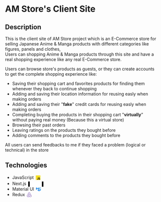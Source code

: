 # AM Store's Client Site

## Description

This is the client site of AM Store project which is an E-Commerce store for selling Japanese Anime & Manga products with different categories like figures, panels and clothes, <br> Users can shopping Anime & Manga products through this site and have a real shopping experience like any real E-Commerce store.

Users can browse store's products as guests, or they can create accounts to get the complete shopping experience like:

- Saving their shopping cart and favorites products for finding them whenever they back to continue shopping
- Adding and saving their location information for reusing easly when making orders
- Adding and saving their "**fake**" credit cards for reusing easly when making orders
- Completing buying the products in their shopping cart "**virtually**" without paying real money (Because this a virtual store)
- Browsing their past orders
- Leaving ratings on the products they bought before
- Adding comments to the products they bought before

All users can send feedbacks to me if they faced a problem (logical or technical) in the store

## Technologies

- JavaScript <img src="./public/javascript.svg" style="width: 15px;height: 15px; transform: translate(3px, 3px)">
- Next.js <img src="./public/nextjs-13.svg" style="width: 40px;height: 17px; transform: translate(3px, 5px); background: black; padding: 0px 5px">
- Material UI <img src="./public/Material-UI.svg" style="width: 15px;height: 15px; transform: translate(3px, 3px)">
- Redux <img src="./public/redux.svg" style="width: 15px;height: 15px; transform: translate(3px, 3px)">
